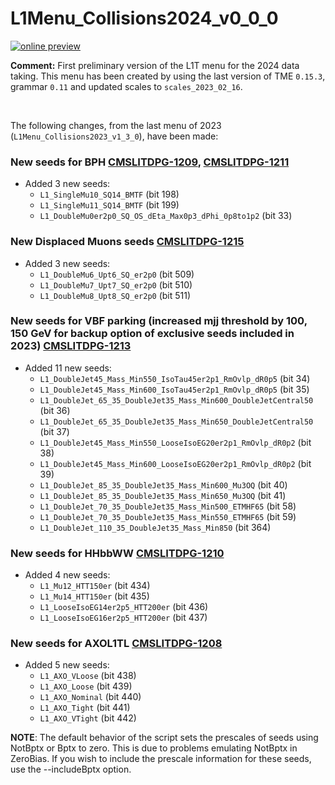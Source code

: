 # L1Menu_Collisions2024_v0_0_0

[![online preview](https://img.shields.io/badge/Online%20preview-click%20here-blue)](https://htmlpreview.github.io/?https://github.com/cms-l1-dpg/L1MenuRun3/blob/master/development/L1Menu_Collisions2024_v0_0_0/L1Menu_Collisions2024_v0_0_0.html)

**Comment:** 
First preliminary version of the L1T menu for the 2024 data taking.
This menu has been created by using the last version of TME `0.15.3`, grammar `0.11` and updated scales to `scales_2023_02_16`.

<br/>

The following changes, from the last menu of 2023 (`L1Menu_Collisions2023_v1_3_0`), have been made:

### New seeds for BPH  [CMSLITDPG-1209](https://its.cern.ch/jira/browse/CMSLITDPG-1209), [CMSLITDPG-1211](https://its.cern.ch/jira/browse/CMSLITDPG-1211)     
   - Added 3 new seeds:
      - `L1_SingleMu10_SQ14_BMTF` (bit 198)
      - `L1_SingleMu11_SQ14_BMTF` (bit 199)
      - `L1_DoubleMu0er2p0_SQ_OS_dEta_Max0p3_dPhi_0p8to1p2` (bit 33)

### New Displaced Muons seeds [CMSLITDPG-1215](https://its.cern.ch/jira/browse/CMSLITDPG-1215)   
   - Added 3 new seeds:
      - `L1_DoubleMu6_Upt6_SQ_er2p0` (bit 509)
      - `L1_DoubleMu7_Upt7_SQ_er2p0` (bit 510)
      - `L1_DoubleMu8_Upt8_SQ_er2p0` (bit 511)

### New seeds for VBF parking (increased mjj threshold by 100, 150 GeV for backup option of exclusive seeds included in 2023)  [CMSLITDPG-1213](https://its.cern.ch/jira/browse/CMSLITDPG-1213)      
   - Added 11 new seeds:           
      - `L1_DoubleJet45_Mass_Min550_IsoTau45er2p1_RmOvlp_dR0p5` (bit 34)
      - `L1_DoubleJet45_Mass_Min600_IsoTau45er2p1_RmOvlp_dR0p5` (bit 35)
      - `L1_DoubleJet_65_35_DoubleJet35_Mass_Min600_DoubleJetCentral50` (bit 36)
      - `L1_DoubleJet_65_35_DoubleJet35_Mass_Min650_DoubleJetCentral50` (bit 37)
      - `L1_DoubleJet45_Mass_Min550_LooseIsoEG20er2p1_RmOvlp_dR0p2` (bit 38)
      - `L1_DoubleJet45_Mass_Min600_LooseIsoEG20er2p1_RmOvlp_dR0p2` (bit 39)
      - `L1_DoubleJet_85_35_DoubleJet35_Mass_Min600_Mu3OQ` (bit 40)
      - `L1_DoubleJet_85_35_DoubleJet35_Mass_Min650_Mu3OQ` (bit 41)
      - `L1_DoubleJet_70_35_DoubleJet35_Mass_Min500_ETMHF65` (bit 58)
      - `L1_DoubleJet_70_35_DoubleJet35_Mass_Min550_ETMHF65` (bit 59)
      - `L1_DoubleJet_110_35_DoubleJet35_Mass_Min850` (bit 364)

### New seeds for HHbbWW [CMSLITDPG-1210](https://its.cern.ch/jira/browse/CMSLITDPG-1210) 
   - Added 4 new seeds: 
      - `L1_Mu12_HTT150er` (bit 434)
      - `L1_Mu14_HTT150er` (bit 435)
      - `L1_LooseIsoEG14er2p5_HTT200er` (bit 436)
      - `L1_LooseIsoEG16er2p5_HTT200er` (bit 437)

### New seeds for AXOL1TL [CMSLITDPG-1208](https://its.cern.ch/jira/browse/CMSLITDPG-1208)
   - Added 5 new seeds: 
      - `L1_AXO_VLoose`  (bit 438)
      - `L1_AXO_Loose`   (bit 439)
      - `L1_AXO_Nominal` (bit 440)
      - `L1_AXO_Tight`   (bit 441)
      - `L1_AXO_VTight`  (bit 442)

**NOTE**: The default behavior of the script sets the prescales of seeds using NotBptx or Bptx to zero. This is due to problems emulating NotBptx in ZeroBias. If you wish to include the prescale information for these seeds, use the --includeBptx option.

